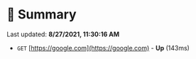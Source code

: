 # 📖 Summary
Last updated: **8/27/2021, 11:30:16 AM**

- `GET` [https://google.com](https://google.com) - **Up** (143ms)
